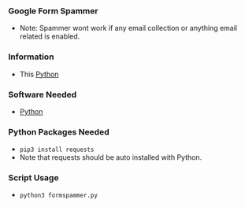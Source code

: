 ### Google Form Spammer
- Note: Spammer wont work if any email collection or anything email related is enabled.

### Information
- This [Python](https://www.python.org/ftp/python/3.10.0/python-3.10.0-amd64.exe)

### Software Needed
- [Python](https://www.python.org/ftp/python/3.10.0/python-3.10.0-amd64.exe)

### Python Packages Needed
- `pip3 install requests`
- Note that requests should be auto installed with Python.

### Script Usage
- `python3 formspammer.py`
